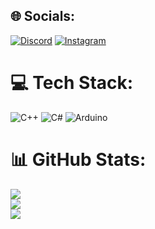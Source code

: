 ## 🌐 Socials:
[![Discord](https://img.shields.io/badge/Discord-%237289DA.svg?logo=discord&logoColor=white)](https://discord.gg/bun1) [![Instagram](https://img.shields.io/badge/Instagram-%23E4405F.svg?logo=Instagram&logoColor=white)](https://instagram.com/vasya_trompak) 

# 💻 Tech Stack:
![C++](https://img.shields.io/badge/c++-%2300599C.svg?style=for-the-badge&logo=c%2B%2B&logoColor=white) ![C#](https://img.shields.io/badge/c%23-%23239120.svg?style=for-the-badge&logo=csharp&logoColor=white) ![Arduino](https://img.shields.io/badge/-Arduino-00979D?style=for-the-badge&logo=Arduino&logoColor=white)
# 📊 GitHub Stats:
![](https://github-readme-stats.vercel.app/api?username=Vas1lko&theme=dark&hide_border=true&include_all_commits=false&count_private=true)<br/>
![](https://nirzak-streak-stats.vercel.app/?user=Vas1lko&theme=dark&hide_border=true)<br/>
![](https://github-readme-stats.vercel.app/api/top-langs/?username=Vas1lko&theme=dark&hide_border=true&include_all_commits=false&count_private=true&layout=compact)
